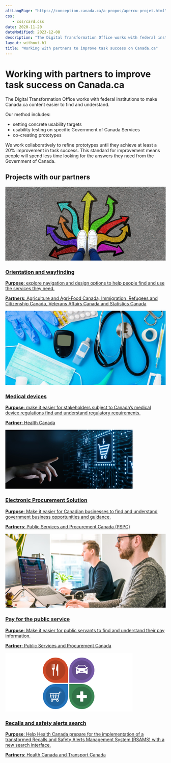 ```yaml
---
altLangPage: "https://conception.canada.ca/a-propos/apercu-projet.html"
css:
   - css/card.css
date: 2020-11-20
dateModified: 2023-12-08
description: "The Digital Transformation Office works with federal institutions to make Canada.ca content easier to find and understand."
layout: without-h1
title: "Working with partners to improve task success on Canada.ca"
---
```

<h1 property="name headline" id="wb-cont" dir="ltr">Working with partners to improve task success on Canada.ca</h1>
<p>The Digital Transformation Office works with federal institutions to make Canada.ca content easier to find and understand.</p>
<p>Our method includes:</p>
<ul>
  <li>setting concrete usability targets</li>
  <li>usability testing on specific Government of Canada Services</li>
  <li>co-creating prototypes</li>
</ul>
<p>We work collaboratively to refine prototypes until they achieve at least a 20% improvement in task success.  This standard for improvement means people will spend less time looking for the answers they need from the Government of Canada.</p>
<h2>Projects with our partners</h2>
<div class="row wb-eqht mrgn-tp-md wb-eqht">
  <div class="col-xs-12 col-sm-6 col-md-4 mrgn-bttm-lg">
    <div class="card hght-inhrt">
      <img src="images/2022-12-21.png" class="img-responsive" alt="">
      <div class="card-container"><a href="project-01.html">
        <h3>Orientation and wayfinding</h3>
        <p class="mrgn-tp-lg"><strong>Purpose</strong>: explore navigation and design options to help people find and use the services they need.</p>
        <p><strong>Partners</strong>: Agriculture and Agri-Food Canada, Immigration, Refugees and Citizenship Canada, Veterans Affairs Canada and Statistics Canada</p>
        </a></div>
    </div>
  </div>
  <div class="col-xs-12 col-sm-6 col-md-4 mrgn-bttm-lg">
    <div class="card hght-inhrt">
      <img src="images/medical.png" class="img-responsive" alt="">
      <div class="card-container"><a href="project-02.html">
        <h3>Medical devices</h3>
        <p class="mrgn-tp-lg"><strong>Purpose</strong>: make it easier for stakeholders subject to Canada’s medical device regulations find and understand regulatory requirements.</p>
        <p><strong>Partner</strong>: Health Canada</p>
        </a></div>
    </div>
  </div>
  <div class="col-xs-12 col-sm-6 col-md-4 mrgn-bttm-lg">
    <div class="card hght-inhrt">
      <img src="images/procurement.png" class="img-responsive" alt="">
      <div class="card-container"><a href="project-03.html">
        <h3>Electronic Procurement Solution</h3>
        <p class="mrgn-tp-lg"><strong>Purpose</strong>: Make it easier for Canadian businesses to find and understand government business opportunities and guidance.</p>
        <p><strong>Partners</strong>: Public Services and Procurement Canada (PSPC)</p>
        </a></div>
    </div>
  </div>
  <div class="col-xs-12 col-sm-6 col-md-4 mrgn-bttm-lg">
    <div class="card hght-inhrt">
      <img src="images/pay.png" class="img-responsive" alt="">
      <div class="card-container"><a href="project-04.html">
        <h3>Pay for the public service</h3>
        <p class="mrgn-tp-lg"><strong>Purpose</strong>: Make it easier for public servants to find and understand their pay information.</p>
        <p><strong>Partner</strong>: Public Services and Procurement Canada</p>
        </a></div>
    </div>
  </div>
  <div class="col-xs-12 col-sm-6 col-md-4 mrgn-bttm-lg">
    <div class="card hght-inhrt">
      <img src="images/recall.png" class="img-responsive" alt="">
      <div class="card-container"><a href="project-05.html">
        <h3>Recalls and safety alerts search</h3>
        <p class="mrgn-tp-lg"><strong>Purpose</strong>: Help Health Canada prepare for the implementation of a transformed Recalls and Safety Alerts Management System (RSAMS) with a new search interface.</p>
        <p><strong>Partners</strong>: Health Canada and Transport Canada</p>
        </a></div>
    </div>
  </div>
</div>
